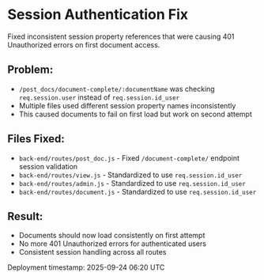 # Session Authentication Fix

Fixed inconsistent session property references that were causing 401 Unauthorized errors on first document access.

## Problem:
- `/post_docs/document-complete/:documentName` was checking `req.session.user` instead of `req.session.id_user`
- Multiple files used different session property names inconsistently
- This caused documents to fail on first load but work on second attempt

## Files Fixed:
- `back-end/routes/post_doc.js` - Fixed `/document-complete/` endpoint session validation
- `back-end/routes/view.js` - Standardized to use `req.session.id_user`
- `back-end/routes/admin.js` - Standardized to use `req.session.id_user` 
- `back-end/routes/document.js` - Standardized to use `req.session.id_user`

## Result:
- Documents should now load consistently on first attempt
- No more 401 Unauthorized errors for authenticated users
- Consistent session handling across all routes

Deployment timestamp: 2025-09-24 06:20 UTC

